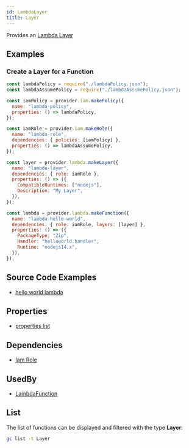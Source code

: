 ```yaml
---
id: LambdaLayer
title: Layer
---
```


Provides an [Lambda Layer](https://console.aws.amazon.com/lambda/home?/layers)

## Examples

### Create a Layer for a Function

```js
const lambdaPolicy = require("./lambdaPolicy.json");
const lambdaAssumePolicy = require("./lambdaAssumePolicy.json");

const iamPolicy = provider.iam.makePolicy({
  name: "lambda-policy",
  properties: () => lambdaPolicy,
});

const iamRole = provider.iam.makeRole({
  name: "lambda-role",
  dependencies: { policies: [iamPolicy] },
  properties: () => lambdaAssumePolicy,
});

const layer = provider.lambda.makeLayer({
  name: "lambda-layer",
  dependencies: { role: iamRole },
  properties: () => ({
    CompatibleRuntimes: ["nodejs"],
    Description: "My Layer",
  }),
});

const lambda = provider.lambda.makeFunction({
  name: "lambda-hello-world",
  dependencies: { role: iamRole, layers: [layer] },
  properties: () => ({
    PackageType: "Zip",
    Handler: "helloworld.handler",
    Runtime: "nodejs14.x",
  }),
});
```

## Source Code Examples

- [hello world lambda](https://github.com/grucloud/grucloud/blob/main/example/aws/lambda/nodejs/helloworkd/iac.js)

## Properties

- [properties list](https://docs.aws.amazon.com/AWSJavaScriptSDK/latest/AWS/Lambda.html#publishLayerVersion-property)

## Dependencies

- [Iam Role](../IAM/IamRole.md)

## UsedBy

- [LambdaFunction](./Function.md)

## List

The list of functions can be displayed and filtered with the type **Layer**:

```sh
gc list -t Layer
```

```txt

```
